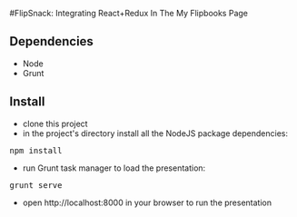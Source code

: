 #FlipSnack: Integrating React+Redux In The My Flipbooks Page

## Dependencies

- Node
- Grunt

## Install

- clone this project
- in the project's directory install all the NodeJS package dependencies:
<pre>npm install</pre>
- run Grunt task manager to load the presentation:
<pre>grunt serve</pre>
- open http://localhost:8000 in your browser to run the presentation
